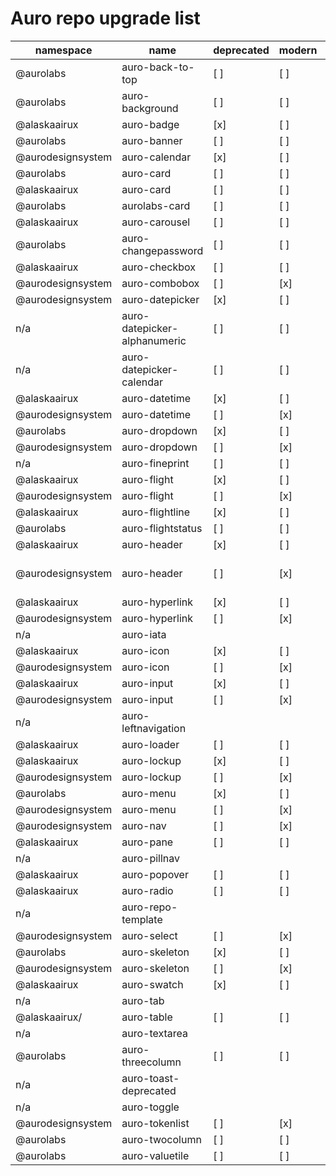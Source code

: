 # Auro repo upgrade list

|namespace|name|deprecated|modern|Ref|Tests
|---|---|---|---|---|---
|@aurolabs|auro-back-to-top|[ ]|[ ]|[back-to-top](https://www.npmjs.com/package/@aurolabs/auro-back-to-top)|[ ]
|@aurolabs|auro-background|[ ]|[ ]|[background](https://www.npmjs.com/package/@aurolabs/auro-background)|[ ]
|@alaskaairux|auro-badge|[x]|[ ]|[badge](https://www.npmjs.com/package/@alaskaairux/auro-badge)|n/a
|@aurolabs|auro-banner  |[ ]|[ ]|[banner](https://www.npmjs.com/package/@aurolabs/auro-banner)|[ ]
|@aurodesignsystem|auro-calendar|[x]|[ ]|[calendar](https://www.npmjs.com/package/@aurodesignsystem/auro-calendar)|[x]
|@aurolabs|auro-card|[ ]|[ ]|[card](https://www.npmjs.com/package/@aurolabs/auro-card)|[ ]
|@alaskaairux|auro-card  |[ ]|[ ]|[card](https://www.npmjs.com/package/@alaskaairux/auro-card)|[ ]
|@aurolabs|aurolabs-card|[ ]|[ ]|[aurolabs-card](https://www.npmjs.com/package/@aurolabs/aurolabs-card)|[ ]
|@alaskaairux|auro-carousel  |[ ]|[ ]|[carousel](https://www.npmjs.com/package/@alaskaairux/auro-carousel)|[ ]
|@aurolabs|auro-changepassword|[ ]|[ ]|[changepassword](https://www.npmjs.com/package/@aurolabs/auro-changepassword)|[ ]
|@alaskaairux|auro-checkbox  |[ ]|[ ]|[checkbox](https://www.npmjs.com/package/@alaskaairux/auro-checkbox)|[ ]
|@aurodesignsystem|auro-combobox|[ ]|[x]  |[combobox](https://www.npmjs.com/package/@aurodesignsystem/auro-combobox)|[x]
|@aurodesignsystem|auro-datepicker|[x]|[ ]|[datepicker](https://www.npmjs.com/package/@aurodesignsystem/auro-datepicker)|[x]
|n/a|auro-datepicker-alphanumeric|[ ]|[ ]|
|n/a|auro-datepicker-calendar|[ ]|[ ]|
|@alaskaairux|auro-datetime|[x]|[ ]|[datetime](https://www.npmjs.com/package/@alaskaairux/auro-datetime)|n/a
|@aurodesignsystem|auro-datetime|[ ]|[x]|[datetime](https://www.npmjs.com/package/@aurodesignsystem/auro-datetime)|[x]
|@aurolabs|auro-dropdown|[x]|[ ]|[dropdown](https://www.npmjs.com/package/@aurolabs/auro-dropdown)|n/a
|@aurodesignsystem|auro-dropdown|[ ]|[x] |[dropdown](https://www.npmjs.com/package/@aurodesignsystem/auro-dropdown)|[x]
|n/a|auro-fineprint|[ ]|[ ]|
|@alaskaairux|auro-flight|[x]|[ ]|[flight](https://www.npmjs.com/package/@alaskaairux/auro-flight)|[ ]
|@aurodesignsystem|auro-flight|[ ]|[x]|[flight](https://www.npmjs.com/package/@aurodesignsystem/auro-flight)|[ ]
|@alaskaairux|auro-flightline|[x]|[ ]|[flightline](https://www.npmjs.com/package/@alaskaairux/auro-flightline)|[ ]
|@aurolabs|auro-flightstatus  |[ ]|[ ]|[flightstatus](https://www.npmjs.com/package/@aurolabs/auro-flightstatus)|[ ]
|@alaskaairux|auro-header|[x]|[ ]|[header](https://www.npmjs.com/package/@alaskaairux/auro-header)|[ ]
|@aurodesignsystem|auro-header|[ ]|[x]  |[header](https://www.npmjs.com/package/@aurodesignsystem/auro-header|)|[ ]
|@alaskaairux|auro-hyperlink |[x]|[ ]|[hyperlink](https://www.npmjs.com/package/@alaskaairux/auro-hyperlink)|[ ]
|@aurodesignsystem|auro-hyperlink|[ ]|[x]  |[hyperlink](https://www.npmjs.com/package/@aurodesignsystem/auro-hyperlink)|[ ]
|n/a|auro-iata
|@alaskaairux|auro-icon  |[x]|[ ]|[icon](https://www.npmjs.com/package/@alaskaairux/auro-icon)|[ ]
|@aurodesignsystem|auro-icon|[ ]|[x] |[icon](https://www.npmjs.com/package/@aurodesignsystem/auro-icon)|[ ]
|@alaskaairux|auro-input|[x] |[ ]|[input](https://www.npmjs.com/package/@alaskaairux/auro-input)|[ ]
|@aurodesignsystem|auro-input|[ ]|[x] |[input](https://www.npmjs.com/package/@aurodesignsystem/auro-input)|[ ]  
|n/a|auro-leftnavigation
|@alaskaairux|auro-loader  |[ ]|[ ]|[loader](https://www.npmjs.com/package/@alaskaairux/auro-loader)|[ ]
|@alaskaairux|auro-lockup |[x]|[ ]|[lockup](https://www.npmjs.com/package/@alaskaairux/auro-lockup)|[ ]
|@aurodesignsystem|auro-lockup|[ ]|[x]  |[lockup](https://www.npmjs.com/package/@aurodesignsystem/auro-lockup)|[ ]
|@aurolabs|auro-menu|[x]|[ ]|[menu](https://www.npmjs.com/package/@aurolabs/auro-menu)|[ ]
|@aurodesignsystem|auro-menu |[ ]|[x] |[menu](https://www.npmjs.com/package/@aurodesignsystem/auro-menu)|[ ]
|@aurodesignsystem|auro-nav  |[ ]|[x] |[nav](https://www.npmjs.com/package/@aurodesignsystem/auro-nav)|[ ]
|@alaskaairux|auro-pane  |[ ]|[ ]|[pane](https://www.npmjs.com/package/@alaskaairux/auro-pane)|[ ]
|n/a|auro-pillnav
|@alaskaairux|auro-popover  |[ ]|[ ]|[popover](https://www.npmjs.com/package/@alaskaairux/auro-popover)|[ ]
|@alaskaairux|auro-radio  |[ ]|[ ]|[radio](https://www.npmjs.com/package/@alaskaairux/auro-radio)|[ ]
|n/a|auro-repo-template
|@aurodesignsystem|auro-select |[ ]|[x] |[select](https://www.npmjs.com/package/@aurodesignsystem/auro-select)|[ ]
|@aurolabs|auro-skeleton|[x]|[ ]|[skeleton](https://www.npmjs.com/package/@aurolabs/auro-skeleton)|[ ]
|@aurodesignsystem|auro-skeleton  |[ ]|[x]|[skeleton](https://www.npmjs.com/package/@aurodesignsystem/auro-skeleton)|[ ]
|@alaskaairux|auro-swatch  |[x]|[ ]|[swatch](https://www.npmjs.com/package/@alaskaairux/auro-swatch)|[ ]
|n/a|auro-tab
|@alaskaairux/|auro-table  |[ ]|[ ]|[table](https://www.npmjs.com/package/@alaskaairux/auro-table)|[ ]
|n/a|auro-textarea
|@aurolabs|auro-threecolumn|[ ]|[ ]|[threecolumn](https://www.npmjs.com/package/@aurolabs/auro-threecolumn)|[ ]
|n/a|auro-toast-deprecated
|n/a|auro-toggle
|@aurodesignsystem|auro-tokenlist|[ ]|[x]|[tokenlist](https://www.npmjs.com/package/@aurodesignsystem/auro-tokenlist)|[ ]
|@aurolabs|auro-twocolumn|[ ]|[ ]|[twocolumn](https://www.npmjs.com/package/@aurolabs/auro-twocolumn)|[ ]
|@aurolabs|auro-valuetile|[ ]|[ ]|[valuetile](https://www.npmjs.com/package/@aurolabs/auro-valuetile)|[ ]